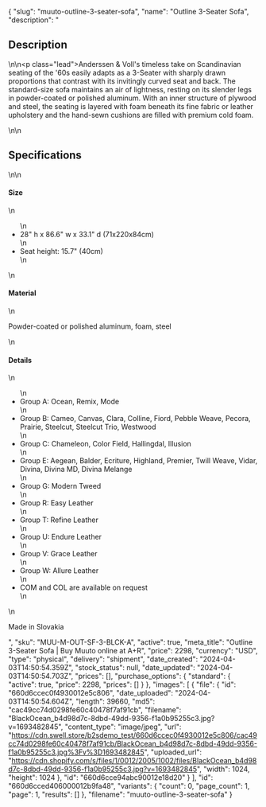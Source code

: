{
  "slug": "muuto-outline-3-seater-sofa",
  "name": "Outline 3-Seater Sofa",
  "description": "<h2>Description</h2>\n<!-- split -->\n<p class=\"lead\">Anderssen &amp; Voll's timeless take on Scandinavian seating of the '60s easily adapts as a 3-Seater with sharply drawn proportions that contrast with its invitingly curved seat and back. The standard-size sofa maintains an air of lightness, resting on its slender legs in powder-coated or polished aluminum. With an inner structure of plywood and steel, the seating is layered with foam beneath its fine fabric or leather upholstery and the hand-sewn cushions are filled with premium cold foam.</p>\n<!-- split -->\n<h2>Specifications</h2>\n<!-- split -->\n<h4>Size</h4>\n<ul>\n<li>28\" h x 86.6\" w x 33.1\" d (71x220x84cm)</li>\n<li>Seat height: 15.7\" (40cm)</li>\n</ul>\n<h4>Material</h4>\n<p>Powder-coated or polished aluminum, foam, steel</p>\n<h4>Details</h4>\n<ul>\n<li>Group A: Ocean, Remix, Mode</li>\n<li>Group B: Cameo, Canvas, Clara, Colline, Fiord, Pebble Weave, Pecora, Prairie, Steelcut, Steelcut Trio, Westwood</li>\n<li>Group C: Chameleon, Color Field, Hallingdal, Illusion</li>\n<li>Group E: Aegean, Balder, Ecriture, Highland, Premier, Twill Weave, Vidar, Divina, Divina MD, Divina Melange</li>\n<li>Group G: Modern Tweed</li>\n<li>Group R: Easy Leather</li>\n<li>Group T: Refine Leather</li>\n<li>Group U: Endure Leather</li>\n<li>Group V: Grace Leather</li>\n<li>Group W: Allure Leather</li>\n<li>COM and COL are available on request</li>\n</ul>\n<p>Made in Slovakia</p>",
  "sku": "MUU-M-OUT-SF-3-BLCK-A",
  "active": true,
  "meta_title": "Outline 3-Seater Sofa | Buy Muuto online at A+R",
  "price": 2298,
  "currency": "USD",
  "type": "physical",
  "delivery": "shipment",
  "date_created": "2024-04-03T14:50:54.359Z",
  "stock_status": null,
  "date_updated": "2024-04-03T14:50:54.703Z",
  "prices": [],
  "purchase_options": {
    "standard": {
      "active": true,
      "price": 2298,
      "prices": []
    }
  },
  "images": [
    {
      "file": {
        "id": "660d6ccec0f4930012e5c806",
        "date_uploaded": "2024-04-03T14:50:54.604Z",
        "length": 39660,
        "md5": "cac49cc74d0298fe60c40478f7af91cb",
        "filename": "BlackOcean_b4d98d7c-8dbd-49dd-9356-f1a0b95255c3.jpg?v=1693482845",
        "content_type": "image/jpeg",
        "url": "https://cdn.swell.store/b2sdemo_test/660d6ccec0f4930012e5c806/cac49cc74d0298fe60c40478f7af91cb/BlackOcean_b4d98d7c-8dbd-49dd-9356-f1a0b95255c3.jpg%3Fv%3D1693482845",
        "uploaded_url": "https://cdn.shopify.com/s/files/1/0012/2005/1002/files/BlackOcean_b4d98d7c-8dbd-49dd-9356-f1a0b95255c3.jpg?v=1693482845",
        "width": 1024,
        "height": 1024
      },
      "id": "660d6cce94abc90012e18d20"
    }
  ],
  "id": "660d6cced406000012b9fa48",
  "variants": {
    "count": 0,
    "page_count": 1,
    "page": 1,
    "results": []
  },
  "filename": "muuto-outline-3-seater-sofa"
}